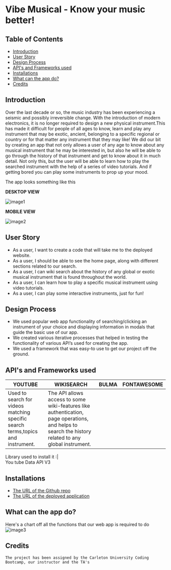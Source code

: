 # Vibe Musical - Know your music better!



## Table of Contents
* [Introduction](#introduction)
* [User Story](#story)
* [Design Process](#design)
* [API's and Frameworks used](#api)
* [Installations](#installations)
* [What can the app do?](#details)
* [Credits](#credits)

 ## Introduction 
 Over the last decade or so, the music industry has been experiencing a seismic and possibly irreversible change. With the introduction of modern electronics, it is no longer required to design a new physical instrument.This has made it difficult for people of all ages to know, learn and play any instrument that may be exotic, ancient, belonging to a specific regional or country or for that matter any instrument that they may like! We did our bit by creating an app that not only allows a user of any age to know about any musical instrument that he may be interested in, but also he will be able to go through the history of that instrument and get to know about it in much detail.
Not only this, but the user will be able to learn how to play the searched instrument with the help of a series of video tutorials. And if getting bored you can play some instruments to prop up your mood. 

 The app looks something like this

__DESKTOP VIEW__

![image1](assets/images/HomePage.png)

__MOBILE VIEW__

![image2](assets/images/mobile-home.png)

## User Story
  * As a user, I want to create a code that will take me to the deployed website.
  * As a user, I should be able to see the home page, along with different sections related to our search.
  * As a user, I can wiki  search about the history of  any global or exotic musical instrument that is found throughout the world.
  * As a user,  I can learn how to play a specific musical instrument using video tutorials.
  * As a user, I can play some interactive instruments, just for fun!

 ## Design Process
   * We used popular web app functionality of searching/clicking an instrument of your choice and displaying information in modals that guide the basic use of our app.
   * We created various iterative processes that helped in testing the functionality of various API’s used for creating the app.
   * We used a framework that was easy-to use to get our project off the ground.
 
 ## API's and Frameworks used
 | YOUTUBE  | WIKISEARCH  | BULMA  | FONTAWESOME 
|---|---|---|--
| Used to search for videos matching specific search terms,topics and instrument. | The API allows access to some wiki-features like authentication, page operations, and helps to search the history related  to any global instrument.|
                                  
                                    
Library used to install it :|                                   
You tube Data API V3                                

 
 

  

 ## Installations
   * [The URL of the Github repo](Https://GitHub.com/F34rTh3R34p3r/BCS-Project-1.git)
   * [The URL of the deployed application](Https://f34rth3r34p3r.github.io/BCS-Project-1/)
 
 ## What can the app do?
 Here's a chart off all the functions that our web app is required to do
 ![image3](assets/images/chart.jpg)
 

    
   
   ## Credits
    The project has been assigned by the Carleton University Coding Bootcamp, our instructor and the TA's
   
     
 
 
 

